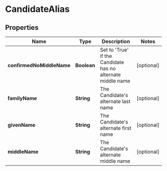 
# CandidateAlias

## Properties
Name | Type | Description | Notes
------------ | ------------- | ------------- | -------------
**confirmedNoMiddleName** | **Boolean** | Set to &#39;True&#39; if the Candidate has no alternate middle name |  [optional]
**familyName** | **String** | The Candidate&#39;s alternate last name |  [optional]
**givenName** | **String** | The Candidate&#39;s alternate first name |  [optional]
**middleName** | **String** | The Candidate&#39;s alternate middle name |  [optional]



